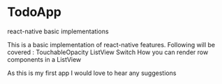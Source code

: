 # TodoApp
react-native basic implementations

This is a basic implementation of react-native features.
Following will be covered :
    TouchableOpacity
    ListView
    Switch
    How you can render row components in a ListView

As this is my first app I would love to hear any suggestions
